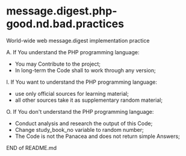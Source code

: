 # message.digest.php-good.nd.bad.practices
World-wide web message.digest implementation practice

A. If You understand the PHP programming language:
- You may Contribute to the project;
- In long-term the Code shall to work through any version;

I. If You want to understand the PHP programming language:
- use only official sources for learning material;
- all other sources take it as supplementary random material;

O. If You don't understand the PHP programming language:
- Conduct analysis and research the output of this Code;
- Change study_book_no variable to random number;
- The Code is not the Panacea and does not return simple Answers;

END of README.md
